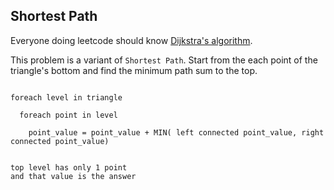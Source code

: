 ## Shortest Path

Everyone doing leetcode should know [Dijkstra's algorithm](http://en.wikipedia.org/wiki/Dijkstra's_algorithm).

This problem is a variant of `Shortest Path`. 
Start from the each point of the triangle's bottom and find the minimum path sum to the top.

```

foreach level in triangle
  
  foreach point in level
    
    point_value = point_value + MIN( left connected point_value, right connected point_value)
  

top level has only 1 point
and that value is the answer

```



